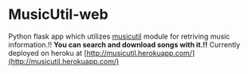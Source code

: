 # MusicUtil-web
Python flask app which utilizes [musicutil](https://github.com/ashutoshvarma/music-util) module for retriving music information.!!
**You can search and download songs with it.!!**
Currently deployed on heroku at [http://musicutil.herokuapp.com/](http://musicutil.herokuapp.com/)
